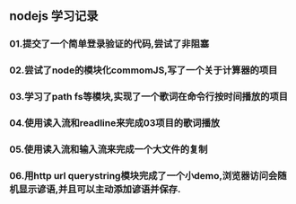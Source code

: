 
## nodejs 学习记录


### 01.提交了一个简单登录验证的代码,尝试了非阻塞


### 02.尝试了node的模块化commomJS,写了一个关于计算器的项目


### 03.学习了path fs等模块,实现了一个歌词在命令行按时间播放的项目


### 04.使用读入流和readline来完成03项目的歌词播放


### 05.使用读入流和输入流来完成一个大文件的复制


### 06.用http url querystring模块完成了一个小demo,浏览器访问会随机显示谚语,并且可以主动添加谚语并保存.























